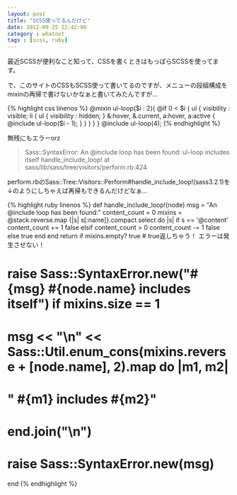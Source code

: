 ```yaml
---
layout: post
title: "SCSS使ってるんだけど"
date: 2012-09-25 22:42:00
category : whatnot
tags : [scss, ruby]
---
```

最近SCSSが便利なこと知って、CSSを書くときはもっぱらSCSSを使ってます。

で、このサイトのCSSもSCSS使って書いてるのですが、メニューの段組構成をmixinの再帰で書けないかなぁと書いてみたんですが...

<!--more-->

{% highlight css linenos %}
@mixin ul-loop($i : 2){
  @if 0 < $i {
	ul {
	  visibility  :  visible;
	  li {
		ul {
		  visibility  :  hidden;
		}
		&:hover,
		&.current,
		a:hover,
		a:active {
		  @include ul-loop($i - 1);
		}
	  }
	}
  }
}
@include ul-loop(4);
{% endhighlight %}


無残にもエラーorz

> Sass::SyntaxError: An @include loop has been found: ul-loop includes itself
>   handle_include_loop! at sass/lib/sass/tree/visitors/perform.rb:424


perform.rbのSass::Tree::Visitors::Perform#handle_include_loop!(sass3.2.1)を↓のようにしちゃえば再帰もできるんだけどなぁ...

{% highlight ruby linenos %}
def handle_include_loop!(node)
  msg = "An @include loop has been found:"
  content_count = 0
  mixins = @stack.reverse.map {|s| s[:name]}.compact.select do |s|
	if s == '@content'
	  content_count += 1
	  false
	elsif content_count > 0
	  content_count -= 1
	  false
	else
	  true
	end
  end
  return if mixins.empty?
  true            # true返しちゃう！  エラーは発生させない！
#  raise Sass::SyntaxError.new("#{msg} #{node.name} includes itself") if mixins.size == 1
#
#  msg << "\n" << Sass::Util.enum_cons(mixins.reverse + [node.name], 2).map do |m1, m2|
#  "    #{m1} includes #{m2}"
#  end.join("\n")
#  raise Sass::SyntaxError.new(msg)
end
{% endhighlight %}
